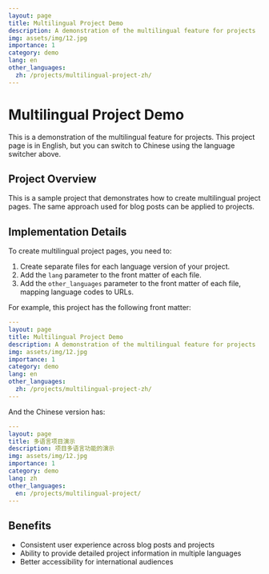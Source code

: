```yaml
---
layout: page
title: Multilingual Project Demo
description: A demonstration of the multilingual feature for projects
img: assets/img/12.jpg
importance: 1
category: demo
lang: en
other_languages:
  zh: /projects/multilingual-project-zh/
---
```


# Multilingual Project Demo

This is a demonstration of the multilingual feature for projects. This project page is in English, but you can switch to Chinese using the language switcher above.

## Project Overview

This is a sample project that demonstrates how to create multilingual project pages. The same approach used for blog posts can be applied to projects.

## Implementation Details

To create multilingual project pages, you need to:

1. Create separate files for each language version of your project.
2. Add the `lang` parameter to the front matter of each file.
3. Add the `other_languages` parameter to the front matter of each file, mapping language codes to URLs.

For example, this project has the following front matter:

```yaml
---
layout: page
title: Multilingual Project Demo
description: A demonstration of the multilingual feature for projects
img: assets/img/12.jpg
importance: 1
category: demo
lang: en
other_languages:
  zh: /projects/multilingual-project-zh/
---
```

And the Chinese version has:

```yaml
---
layout: page
title: 多语言项目演示
description: 项目多语言功能的演示
img: assets/img/12.jpg
importance: 1
category: demo
lang: zh
other_languages:
  en: /projects/multilingual-project/
---
```

## Benefits

- Consistent user experience across blog posts and projects
- Ability to provide detailed project information in multiple languages
- Better accessibility for international audiences
